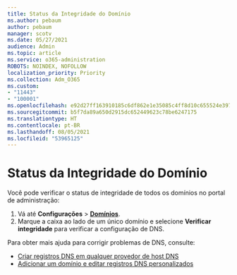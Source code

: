 ```yaml
---
title: Status da Integridade do Domínio
ms.author: pebaum
author: pebaum
manager: scotv
ms.date: 05/27/2021
audience: Admin
ms.topic: article
ms.service: o365-administration
ROBOTS: NOINDEX, NOFOLLOW
localization_priority: Priority
ms.collection: Adm_O365
ms.custom:
- "11443"
- "100001"
ms.openlocfilehash: e92d27ff163910185c6df862e1e35085c4ff8d10c655524e3974b0d9145e3395
ms.sourcegitcommit: b5f7da89a650d2915dc652449623c78be6247175
ms.translationtype: HT
ms.contentlocale: pt-BR
ms.lasthandoff: 08/05/2021
ms.locfileid: "53965125"
---
```

# <a name="domain-health-status"></a>Status da Integridade do Domínio

Você pode verificar o status de integridade de todos os domínios no portal de administração:

1. Vá até **Configurações** > [**Domínios**](https://portal.microsoft.com/Adminportal/Home?ref=/Domains).
1. Marque a caixa ao lado de um único domínio e selecione **Verificar integridade** para verificar a configuração de DNS.

Para obter mais ajuda para corrigir problemas de DNS, consulte:

- [Criar registros DNS em qualquer provedor de host DNS](/microsoft-365/admin/get-help-with-domains/create-dns-records-at-any-dns-hosting-provider)
- [Adicionar um domínio e editar registros DNS personalizados](/microsoft-365/admin/setup/add-domain)